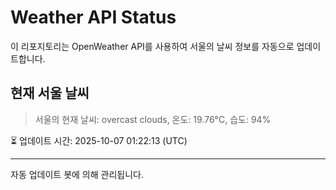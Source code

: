 
# Weather API Status

이 리포지토리는 OpenWeather API를 사용하여 서울의 날씨 정보를 자동으로 업데이트합니다.

## 현재 서울 날씨
> 서울의 현재 날씨: overcast clouds, 온도: 19.76°C, 습도: 94%

⏳ 업데이트 시간: 2025-10-07 01:22:13 (UTC)

---
자동 업데이트 봇에 의해 관리됩니다.
